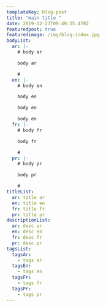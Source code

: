 ```yaml
---
templateKey: blog-post
title: "main title "
date: 2019-12-23T09:49:35.478Z
featuredpost: true
featuredimage: /img/blog-index.jpg
bodyList:
  ar: |-
    # body ar

    body ar

    #
  en: |-
    # body en

    body en

    body en

    body en
  fr: |-
    # body fr

    body fr

    #
  pr: |-
    # body pr

    body pr

    #
titleList:
  ar: title ar
  en: title en
  fr: title fr
  pr: title pr
descriptionList:
  ar: desc ar
  en: desc en
  fr: desc fr
  pr: desc pr
tagsList:
  tagsAr:
    - tags ar
  tagsEn:
    - tags en
  tagsFr:
    - tags fr
  tagsPr:
    - tags pr
---
```

